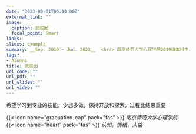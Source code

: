 ```yaml
---
date: "2023-09-01T00:00:00Z"
external_link: ""
image:
  caption: 武辰囡
  focal_point: Smart
links:
slides: example
summary: __Sep. 2019 ~ Jun. 2023__  <br/> 南京师范大学心理学院2019级本科生，时滞效应信徒，稳定的ISTJ，人生体验官～
tags:
- Alumni
title: 武辰囡
url_code: ""
url_pdf: ""
url_slides: ""
url_video: ""
---
```

希望学习到专业的技能，少想多做，保持开放和探索，过程比结果重要

{{< icon name="graduation-cap" pack="fas" >}} _南京师范大学心理学院_  
{{< icon name="heart" pack="fas" >}} _认知，情绪，人格_  


